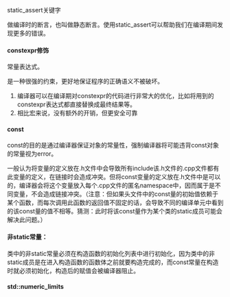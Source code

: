 static\_assert关键字

做编译时的断言，也叫做静态断言。使用static\_assert可以帮助我们在编译期间发现更多的错误。

#### constexpr修饰

常量表达式。

是一种很强的约束，更好地保证程序的正确语义不被破坏。

1. 编译器可以在编译期对constexpr的代码进行非常大的优化，比如将用到的constexpr表达式都直接替换成最终结果等。
2. 相比宏来说，没有额外的开销，但更安全可靠

#### const

const的目的是通过编译器保证对象的常量性，强制编译器将可能违背const对象的常量视为error。

一般认为将变量的定义放在.h文件中会导致所有include该.h文件的.cpp文件都有此变量的定义，在链接时会造成冲突。但将const变量的定义放在.h文件中是可以的，编译器会将这个变量放入每个.cpp文件的匿名namespace中，因而属于是不同变量，不会造成链接冲突。（注意：但如果头文件中的const量的初始值依赖于某个函数，而每次调用此函数的返回值不固定的话，会导致不同的编译单元中看到的该const量的值不相等。猜测：此时将该const量作为某个类的static成员可能会解决此问题。）

#### 非static常量：

类中的非static常量必须在构造函数的初始化列表中进行初始化，因为类中的非static成员是在进入构造函数的函数体之前就要构造完成的，而const常量在构造时就必须初始化，构造后的赋值会被编译器阻止。

#### std::numeric\_limits



